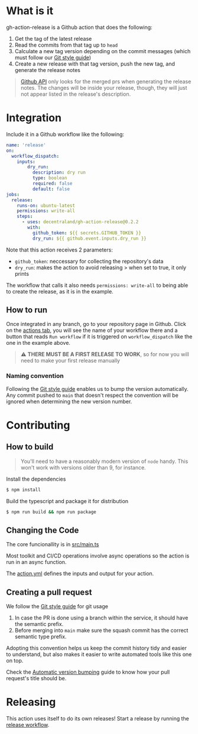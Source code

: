 # What is it

gh-action-release is a Github action that does the following:

1. Get the tag of the latest release
2. Read the commits from that tag up to `head`
3. Calculate a new tag version depending on the commit messages (which must follow our [Git style guide](https://github.com/decentraland/adr/blob/main/docs/ADR-6-git-style-guide.md))
4. Create a new release with that tag version, push the new tag, and generate the release notes

> [Github API](https://docs.github.com/en/rest/releases/releases#create-a-release) only looks for the merged prs when generating the release notes. The changes will be inside your release, though, they will just not appear listed in the release's description.

# Integration

Include it in a Github workflow like the following:

```yaml
name: 'release'
on:
  workflow_dispatch:
    inputs:
        dry_run:
          description: dry run
          type: boolean
          required: false
          default: false
jobs:
  release:
    runs-on: ubuntu-latest
    permissions: write-all
    steps:
      - uses: decentraland/gh-action-release@0.2.2
        with:
          github_token: ${{ secrets.GITHUB_TOKEN }}
          dry_run: ${{ github.event.inputs.dry_run }}
```

Note that this action receives 2 parameters:
- `github_token`: neccessary for collecting the repository's data
- `dry_run`: makes the action to avoid releasing > when set to true, it only prints

The workflow that calls it also needs `permissions: write-all` to being able to create the release, as it is in the example.

## How to run

Once integrated in any branch, go to your repository page in Github. Click on the [actions tab](https://github.com/decentraland/gh-action-release/actions), you will see the name of your workflow there and a button that reads `Run workflow` if it is triggered on `workflow_dispatch` like the one in the example above.

> :warning: **THERE MUST BE A FIRST RELEASE TO WORK**, so for now you will need to make your first release manually

### Naming convention

Following the [Git style guide](https://github.com/decentraland/adr/blob/main/docs/ADR-6-git-style-guide.md) enables us to bump the version automatically. Any commit pushed to `main` that doesn't respect the convention will be ignored when determining the new version number.

# Contributing

## How to build

> You'll need to have a reasonably modern version of `node` handy. This won't work with versions older than 9, for instance.

Install the dependencies  
```bash
$ npm install
```

Build the typescript and package it for distribution
```bash
$ npm run build && npm run package
```

## Changing the Code

The core funcionallity is in [src/main.ts](https://github.com/decentraland/gh-action-release/blob/main/src/main.ts)

Most toolkit and CI/CD operations involve async operations so the action is run in an async function.

The [action.yml](https://github.com/decentraland/gh-action-release/blob/main/action.yml) defines the inputs and output for your action.

## Creating a pull request

We follow the [Git style guide](https://github.com/decentraland/adr/blob/main/docs/ADR-6-git-style-guide.md) for git usage

1. In case the PR is done using a branch within the service, it should have the semantic prefix.
2. Before merging into `main` make sure the squash commit has the correct semantic type prefix.

Adopting this convention helps us keep the commit history tidy and easier to understand, but also makes it easier to write automated tools like this one on top.

Check the [Automatic version bumping]([AUTOMATIC_VERSION_BUMPING.md](https://github.com/decentraland/catalyst/blob/main/docs/AUTOMATIC_VERSION_BUMPING.md)) guide to know how your pull request's title should be.


# Releasing

This action uses itself to do its own releases! Start a release by running the [release workflow](https://github.com/decentraland/gh-action-release/actions/workflows/release.yml).
